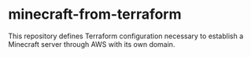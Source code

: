 # minecraft-from-terraform
This repository defines Terraform configuration necessary to establish a Minecraft server through AWS with its own domain.